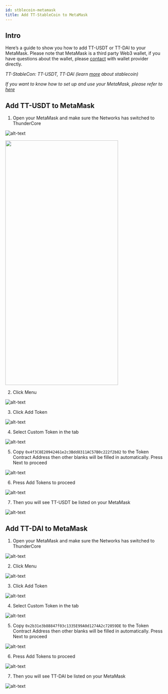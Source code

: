 ```yaml
---
id: stblecoin-metamask
title: Add TT-StableCoin to MetaMask 
---
```


## Intro
Here’s a guide to show you how to add TT-USDT or TT-DAI to your MetaMask. Please note that MetaMask is a third party Web3 wallet, if you have questions about the wallet, please [contact](https://metamask.zendesk.com/hc/en-us) with wallet provider directly.

*TT-StableCon: TT-USDT, TT-DAI (learn [more](https://www.wikiwand.com/en/Stablecoin) about stablecoin)*

*If you want to know how to set up and use your MetaMask, please refer to [here](https://developers.thundercore.com/docs/get-wallet/#metamask)*

## Add TT-USDT to MetaMask

1. Open your MetaMask and make sure the Networks has switched to ThunderCore 

![alt-text](assets/img/stablecoin-metamask/stablecoin-metamask-1.png)

<img src="assets/img/stablecoin-metamask/stablecoin-metamask-1.png" width="353" height="764" />

2. Click Menu 

![alt-text](assets/img/stablecoin-metamask/stablecoin-metamask-2.png)

3. Click Add Token

![alt-text](assets/img/stablecoin-metamask/stablecoin-metamask-3.png)

4. Select Custom Token in the tab 

![alt-text](assets/img/stablecoin-metamask/stablecoin-metamask-4.png)

5. Copy `0x4f3C8E20942461e2c3Bdd8311AC57B0c222f2b82` to the Token Contract Address then other blanks will be filled in automatically. Press Next to proceed

![alt-text](assets/img/stablecoin-metamask/stablecoin-metamask-5.png)

6. Press Add Tokens to proceed

![alt-text](assets/img/stablecoin-metamask/stablecoin-metamask-6.png)

7. Then you will see TT-USDT be listed on your MetaMask

![alt-text](assets/img/stablecoin-metamask/stablecoin-metamask-7.png)

## Add TT-DAI to MetaMask

1. Open your MetaMask and make sure the Networks has switched to ThunderCore

![alt-text](assets/img/stablecoin-metamask/stablecoin-metamask-8.png)

2. Click Menu

![alt-text](assets/img/stablecoin-metamask/stablecoin-metamask-9.png)

3. Click Add Token 

![alt-text](assets/img/stablecoin-metamask/stablecoin-metamask-10.png)

4. Select Custom Token in the tab

![alt-text](assets/img/stablecoin-metamask/stablecoin-metamask-11.png)

5. Copy `0x2b31e3b88847f03c1335E99A0d1274A2c72059DE` to the Token Contract Address then other blanks will be filled in automatically. Press Next to proceed

![alt-text](assets/img/stablecoin-metamask/stablecoin-metamask-12.png)

6. Press Add Tokens to proceed

![alt-text](assets/img/stablecoin-metamask/stablecoin-metamask-13.png)

7. Then you will see TT-DAI be listed on your MetaMask

![alt-text](assets/img/stablecoin-metamask/stablecoin-metamask-14.png)
